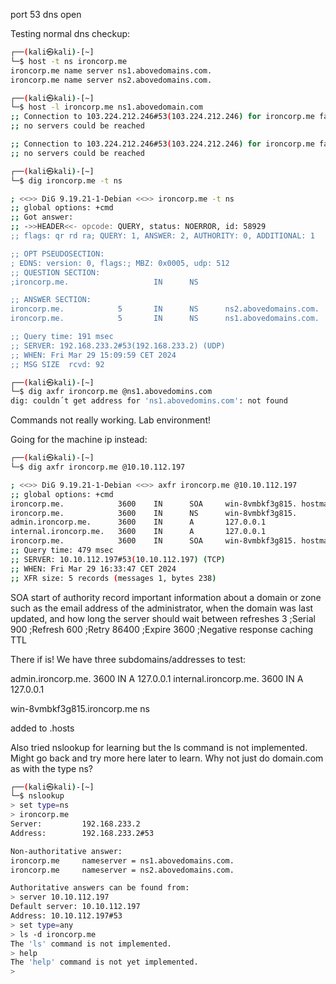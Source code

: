 
port 53 dns open

Testing normal dns checkup:

```sh
┌──(kali㉿kali)-[~]
└─$ host -t ns ironcorp.me
ironcorp.me name server ns1.abovedomains.com.
ironcorp.me name server ns2.abovedomains.com.

┌──(kali㉿kali)-[~]
└─$ host -l ironcorp.me ns1.abovedomain.com
;; Connection to 103.224.212.246#53(103.224.212.246) for ironcorp.me failed: connection refused.
;; no servers could be reached

;; Connection to 103.224.212.246#53(103.224.212.246) for ironcorp.me failed: connection refused.
;; no servers could be reached

```

```sh
┌──(kali㉿kali)-[~]
└─$ dig ironcorp.me -t ns

; <<>> DiG 9.19.21-1-Debian <<>> ironcorp.me -t ns
;; global options: +cmd
;; Got answer:
;; ->>HEADER<<- opcode: QUERY, status: NOERROR, id: 58929
;; flags: qr rd ra; QUERY: 1, ANSWER: 2, AUTHORITY: 0, ADDITIONAL: 1

;; OPT PSEUDOSECTION:
; EDNS: version: 0, flags:; MBZ: 0x0005, udp: 512
;; QUESTION SECTION:
;ironcorp.me.                   IN      NS

;; ANSWER SECTION:
ironcorp.me.            5       IN      NS      ns2.abovedomains.com.
ironcorp.me.            5       IN      NS      ns1.abovedomains.com.

;; Query time: 191 msec
;; SERVER: 192.168.233.2#53(192.168.233.2) (UDP)
;; WHEN: Fri Mar 29 15:09:59 CET 2024
;; MSG SIZE  rcvd: 92
```

```sh
┌──(kali㉿kali)-[~]
└─$ dig axfr ironcorp.me @ns1.abovedomins.com
dig: couldn´t get address for 'ns1.abovedomins.com': not found
```

Commands not really working. Lab environment!

Going for the machine ip instead:

```sh
┌──(kali㉿kali)-[~]
└─$ dig axfr ironcorp.me @10.10.112.197      

; <<>> DiG 9.19.21-1-Debian <<>> axfr ironcorp.me @10.10.112.197
;; global options: +cmd
ironcorp.me.            3600    IN      SOA     win-8vmbkf3g815. hostmaster. 3 900 600 86400 3600
ironcorp.me.            3600    IN      NS      win-8vmbkf3g815.
admin.ironcorp.me.      3600    IN      A       127.0.0.1
internal.ironcorp.me.   3600    IN      A       127.0.0.1
ironcorp.me.            3600    IN      SOA     win-8vmbkf3g815. hostmaster. 3 900 600 86400 3600
;; Query time: 479 msec
;; SERVER: 10.10.112.197#53(10.10.112.197) (TCP)
;; WHEN: Fri Mar 29 16:33:47 CET 2024
;; XFR size: 5 records (messages 1, bytes 238)

```

SOA   start of authority record
	important information about a domain or zone such as the email address of the administrator, when the domain was last updated, and how long the server should wait between refreshes
        3  ;Serial
        900        ;Refresh
        600        ;Retry
        86400     ;Expire
        3600        ;Negative response caching TTL


There if is! We have three subdomains/addresses to test:

admin.ironcorp.me.      3600    IN      A       127.0.0.1
internal.ironcorp.me.   3600    IN      A       127.0.0.1

win-8vmbkf3g815.ironcorp.me ns

added to .hosts



Also tried nslookup for learning but the ls command is not implemented. Might go back and try more here later to learn. Why not just do domain.com as with the type ns?

```sh
┌──(kali㉿kali)-[~]
└─$ nslookup                                 
> set type=ns
> ironcorp.me
Server:         192.168.233.2
Address:        192.168.233.2#53

Non-authoritative answer:
ironcorp.me     nameserver = ns1.abovedomains.com.
ironcorp.me     nameserver = ns2.abovedomains.com.

Authoritative answers can be found from:
> server 10.10.112.197
Default server: 10.10.112.197
Address: 10.10.112.197#53
> set type=any
> ls -d ironcorp.me
The 'ls' command is not implemented.
> help
The 'help' command is not yet implemented.
> 
```